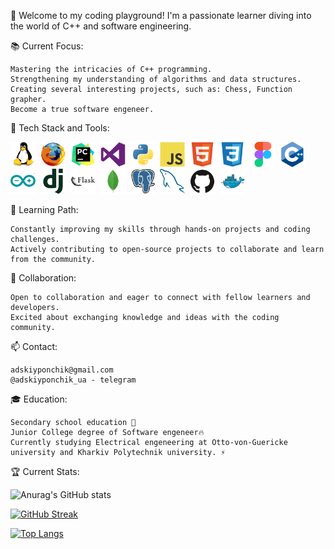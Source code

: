 🚀 Welcome to my coding playground! I'm a passionate learner diving into the world of C++ and software engineering.

📚 Current Focus:

    Mastering the intricacies of C++ programming.
    Strengthening my understanding of algorithms and data structures.
    Creating several interesting projects, such as: Chess, Function grapher.
    Become a true software engeneer.

🔨 Tech Stack and Tools:
    
<div>
<img src="https://github.com/devicons/devicon/blob/master/icons/linux/linux-original.svg" title="Linux" alt="Linux" width="40" height="40"/>&nbsp;
<img src="https://github.com/devicons/devicon/blob/master/icons/firefox/firefox-original.svg" title="FireFox" alt="FireFox" width="40" height="40"/>&nbsp;
<img src="https://github.com/devicons/devicon/blob/master/icons/pycharm/pycharm-original.svg" title="Pycharm" alt="Pycharm" width="40" height="40"/>&nbsp;
<img src="https://github.com/devicons/devicon/blob/master/icons/visualstudio/visualstudio-plain.svg" title="Visual Studio" alt="Visual Studio" width="40" height="40"/>&nbsp;
<img src="https://github.com/devicons/devicon/blob/master/icons/python/python-original.svg" title="Python" alt="Python" width="40" height="40"/>&nbsp;
<img src="https://github.com/devicons/devicon/blob/master/icons/javascript/javascript-original.svg" title="JS" alt="JS" width="40" height="40"/>&nbsp;
<img src="https://github.com/devicons/devicon/blob/master/icons/html5/html5-original.svg" title="HTML" alt="HTML" width="40" height="40"/>&nbsp;
<img src="https://github.com/devicons/devicon/blob/master/icons/css3/css3-original.svg" title="CSS" alt="CSS" width="40" height="40"/>&nbsp;
<img src="https://github.com/devicons/devicon/blob/master/icons/figma/figma-original.svg" title="Figma" alt="Figma" width="40" height="40"/>&nbsp;
<img src="https://github.com/devicons/devicon/blob/master/icons/cplusplus/cplusplus-original.svg" title="C++" alt="C++" width="40" height="40"/>&nbsp;
<img src="https://github.com/devicons/devicon/blob/master/icons/arduino/arduino-original.svg" title="Arduino" alt="Arduino" width="40" height="40"/>&nbsp;
<img src="https://github.com/devicons/devicon/blob/master/icons/django/django-plain.svg" title="Django" alt="Django" width="40" height="40"/>&nbsp;
<img src="https://github.com/devicons/devicon/blob/master/icons/flask/flask-original-wordmark.svg" title="Flask" alt="Flask" width="40" height="40"/>&nbsp;
<img src="https://github.com/devicons/devicon/blob/master/icons/mongodb/mongodb-original.svg" title="MongoDB" alt="MongoDB" width="40" height="40"/>&nbsp;
<img src="https://github.com/devicons/devicon/blob/master/icons/postgresql/postgresql-original.svg" title="PostgreSQL" alt="PostgreSQL" width="40" height="40"/>&nbsp;
<img src="https://github.com/devicons/devicon/blob/master/icons/mysql/mysql-original.svg" title="MySQL" alt="MySQL" width="40" height="40"/>&nbsp;
<img src="https://github.com/devicons/devicon/blob/master/icons/github/github-original.svg" title="GitHub" alt="GitHub" width="40" height="40"/>&nbsp;
<img src="https://github.com/devicons/devicon/blob/master/icons/docker/docker-original.svg" title="Docker" alt="Docker" width="40" height="40"/>&nbsp;
</div>

🌱 Learning Path:

    Constantly improving my skills through hands-on projects and coding challenges.
    Actively contributing to open-source projects to collaborate and learn from the community.

👥 Collaboration:

    Open to collaboration and eager to connect with fellow learners and developers.
    Excited about exchanging knowledge and ideas with the coding community.

📫 Contact:
    
    adskiyponchik@gmail.com
    @adskiyponchik_ua - telegram

🎓 Education:
    
    Secondary school education 🎒
    Junior College degree of Software engeneer🔥
    Currently studying Electrical engeneering at Otto-von-Guericke university and Kharkiv Polytechnik university. ⚡️

🏆 Current Stats:

![Anurag's GitHub stats](https://github-readme-stats.vercel.app/api?username=AdskiyPonchik&show_icons=true&theme=dark)

[![GitHub Streak](http://github-readme-streak-stats.herokuapp.com?user=AdskiyPonchik&theme=dark&background=000000)](https://git.io/streak-stats)

[![Top Langs](https://github-readme-stats.vercel.app/api/top-langs/?username=AdskiyPonchik&layout=compact&theme=vision-friendly-dark)](https://github.com/anuraghazra/github-readme-stats)